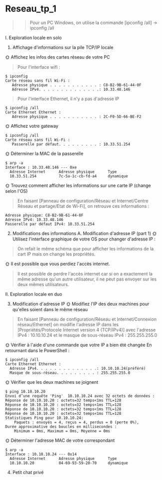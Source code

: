 # Reseau_tp_1

>> Pour un PC Windows, on utilise la commande [ipconfig /all]
-> ipconfig /all


I. Exploration locale en solo
1. Affichage d'informations sur la pile TCP/IP locale

🌞 Affichez les infos des cartes réseau de votre PC
> Pour l'interface wifi :
```
$ ipconfig
Carte réseau sans fil Wi-Fi :
   Adresse physique . . . . . . . . . . . : C8-B2-9B-61-44-0F
   Adresse IPv4. . . . . . . . . . . . . .: 10.33.48.146
```
> Pour l'interface Ethernet, il n'y a pas d'adresse IP
``````
$ ipconfig /all
Carte Ethernet Ethernet :
   Adresse physique . . . . . . . . . . . : 2C-F0-5D-66-BE-F2
``````
🌞 Affichez votre gateway
``````
$ ipconfig /all
Carte réseau sans fil Wi-Fi :
   Passerelle par défaut. . . . . . . . . : 10.33.51.254
``````

🌞 Déterminer la MAC de la passerelle
``````
$ arp -a
Interface : 10.33.48.146 --- 0xe
  Adresse Internet      Adresse physique      Type
  10.33.51.254          7c-5a-1c-cb-fd-a4     dynamique
  ``````

🌞 Trouvez comment afficher les informations sur une carte IP (change selon l'OS)
> En faisant [Panneau de configuration/Réseau et Internet/Centre Réseau et partage/Etat de Wi-Fi], on retrouve ces informations :
```
Adresse physique: C8-B2-9B-61-44-0F
Adresse IPv4: 10.33.48.146
Passerelle par défaut IPv4: 10.33.51.254
```

2. Modifications des informations
    A. Modification d'adresse IP (part 1)
🌞 Utilisez l'interface graphique de votre OS pour changer d'adresse IP :
> On refait le même schéma que pour afficher les informations de la cart IP mais on change les propriétés.

🌞 Il est possible que vous perdiez l'accès internet.
> Il est possible de perdre l'accès internet car si on a exactement la même adresse qu'un autre utilisateur, il ne peut pas envoyer sur les deux mêmes utilisateurs.


II. Exploration locale en duo

3. Modification d'adresse IP
🌞 Modifiez l'IP des deux machines pour qu'elles soient dans le même réseau
> En faisant [Panneau de configuration/Réseau et Internet/Connexion réseau/Ethernet] on modifie l'adresse IP dans les [Propriétés/Protocole Internet version 4 (TCP/IPv4)] avec l'adresse IPv4 : 10.10.10.24 et le masque de sous-réseau IPv4 : 255.255.255.0

🌞 Vérifier à l'aide d'une commande que votre IP a bien été changée
 En retournant dans le PowerShell :
 ```
$ ipconfig /all
Carte Ethernet Ethernet :
   Adresse IPv4. . . . . . . . . . . . . .: 10.10.10.24(préféré)
   Masque de sous-réseau. . . . . . . . . : 255.255.255.0
```

🌞 Vérifier que les deux machines se joignent
```
$ ping 10.10.10.20
Envoi d’une requête 'Ping'  10.10.10.24 avec 32 octets de données :
Réponse de 10.10.10.20 : octets=32 temps<1ms TTL=128
Réponse de 10.10.10.20 : octets=32 temps<1ms TTL=128
Réponse de 10.10.10.20 : octets=32 temps<1ms TTL=128
Réponse de 10.10.10.20 : octets=32 temps<1ms TTL=128
Statistiques Ping pour 10.10.10.24:
    Paquets : envoyés = 4, reçus = 4, perdus = 0 (perte 0%),
Durée approximative des boucles en millisecondes :
    Minimum = 0ms, Maximum = 0ms, Moyenne = 0ms
```

🌞 Déterminer l'adresse MAC de votre correspondant
```
$ arp -a
Interface : 10.10.10.24 --- 0x14
  Adresse Internet      Adresse physique      Type
  10.10.10.20           84-69-93-59-20-70     dynamique
```

4. Petit chat privé

